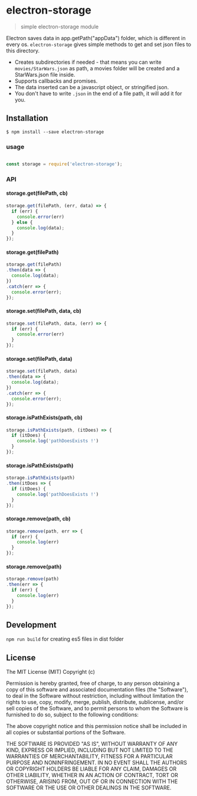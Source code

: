 # electron-storage

> simple electron-storage module

Electron saves data in app.getPath("appData") folder, which is different in every os.
```electron-storage``` gives simple methods to get and set json files to this directory.

* Creates subdirectories if needed - that means you can write ```movies/StarWars.json``` as path, a movies folder will be created and a StarWars.json file inside.
* Supports callbacks and promises.
* The data inserted can be a javascript object, or stringified json.
* You don't have to write ```.json``` in the end of a file path, it will add it for you.

## Installation

```
$ npm install --save electron-storage
```
### usage
```js

const storage = require('electron-storage');
```
### API

#### storage.get(filePath, cb)
```js
storage.get(filePath, (err, data) => {
  if (err) {
    console.error(err)
  } else {
    console.log(data);
  }
});
```

#### storage.get(filePath)
```js
storage.get(filePath)
.then(data => {
  console.log(data);
})
.catch(err => {
  console.error(err);
});
```

#### storage.set(filePath, data, cb)
```js
storage.set(filePath, data, (err) => {
  if (err) {
    console.error(err)
  }
});
```

#### storage.set(filePath, data)
```js
storage.set(filePath, data)
.then(data => {
  console.log(data);
})
.catch(err => {
  console.error(err);
});
```

#### storage.isPathExists(path, cb)
```js
storage.isPathExists(path, (itDoes) => {
  if (itDoes) {
    console.log('pathDoesExists !')
  }
});
```

#### storage.isPathExists(path)
```js
storage.isPathExists(path)
.then(itDoes => {
  if (itDoes) {
    console.log('pathDoesExists !')
  }
});
```

#### storage.remove(path, cb)
```js
storage.remove(path, err => {
  if (err) {
    console.log(err)
  }
});
```

#### storage.remove(path)
```js
storage.remove(path)
.then(err => {
  if (err) {
    console.log(err)
  }
});
```

## Development
``` npm run build ```
for creating es5 files in dist folder

## License
The MIT License (MIT)
Copyright (c) <year> <copyright holders>

Permission is hereby granted, free of charge, to any person obtaining a copy of this software and associated documentation files (the "Software"), to deal in the Software without restriction, including without limitation the rights to use, copy, modify, merge, publish, distribute, sublicense, and/or sell copies of the Software, and to permit persons to whom the Software is furnished to do so, subject to the following conditions:

The above copyright notice and this permission notice shall be included in all copies or substantial portions of the Software.

THE SOFTWARE IS PROVIDED "AS IS", WITHOUT WARRANTY OF ANY KIND, EXPRESS OR IMPLIED, INCLUDING BUT NOT LIMITED TO THE WARRANTIES OF MERCHANTABILITY, FITNESS FOR A PARTICULAR PURPOSE AND NONINFRINGEMENT. IN NO EVENT SHALL THE AUTHORS OR COPYRIGHT HOLDERS BE LIABLE FOR ANY CLAIM, DAMAGES OR OTHER LIABILITY, WHETHER IN AN ACTION OF CONTRACT, TORT OR OTHERWISE, ARISING FROM, OUT OF OR IN CONNECTION WITH THE SOFTWARE OR THE USE OR OTHER DEALINGS IN THE SOFTWARE.
